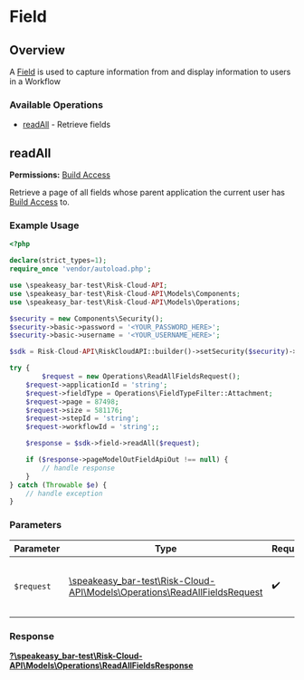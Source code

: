 # Field


## Overview

A [Field](https://help.logicgate.com/hc/en-us/articles/4402674064020-Create-Fields) is used to capture information from and display information to users in a Workflow

### Available Operations

* [readAll](#readall) - Retrieve fields

## readAll

**Permissions:** [Build Access](https://help.logicgate.com/hc/en-us/articles/4402683190164-Control-Build-Access-for-Applications)

Retrieve a page of all fields whose parent application the current user has [Build Access](https://help.logicgate.com/hc/en-us/articles/4402683190164-Control-Build-Access-for-Applications) to.

### Example Usage

```php
<?php

declare(strict_types=1);
require_once 'vendor/autoload.php';

use \speakeasy_bar-test\Risk-Cloud-API;
use \speakeasy_bar-test\Risk-Cloud-API\Models\Components;
use \speakeasy_bar-test\Risk-Cloud-API\Models\Operations;

$security = new Components\Security();
$security->basic->password = '<YOUR_PASSWORD_HERE>';
$security->basic->username = '<YOUR_USERNAME_HERE>';

$sdk = Risk-Cloud-API\RiskCloudAPI::builder()->setSecurity($security)->build();

try {
        $request = new Operations\ReadAllFieldsRequest();
    $request->applicationId = 'string';
    $request->fieldType = Operations\FieldTypeFilter::Attachment;
    $request->page = 87498;
    $request->size = 581176;
    $request->stepId = 'string';
    $request->workflowId = 'string';;

    $response = $sdk->field->readAll($request);

    if ($response->pageModelOutFieldApiOut !== null) {
        // handle response
    }
} catch (Throwable $e) {
    // handle exception
}
```

### Parameters

| Parameter                                                                                                                    | Type                                                                                                                         | Required                                                                                                                     | Description                                                                                                                  |
| ---------------------------------------------------------------------------------------------------------------------------- | ---------------------------------------------------------------------------------------------------------------------------- | ---------------------------------------------------------------------------------------------------------------------------- | ---------------------------------------------------------------------------------------------------------------------------- |
| `$request`                                                                                                                   | [\speakeasy_bar-test\Risk-Cloud-API\Models\Operations\ReadAllFieldsRequest](../../Models/Operations/ReadAllFieldsRequest.md) | :heavy_check_mark:                                                                                                           | The request object to use for the request.                                                                                   |


### Response

**[?\speakeasy_bar-test\Risk-Cloud-API\Models\Operations\ReadAllFieldsResponse](../../Models/Operations/ReadAllFieldsResponse.md)**

